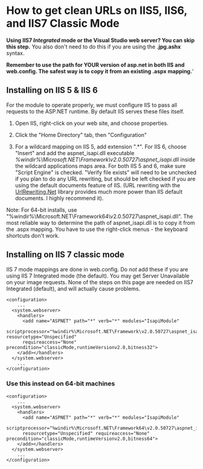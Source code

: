 
# How to get clean URLs on IIS5, IIS6, and IIS7 Classic Mode

**Using IIS7 *Integrated* mode or the Visual Studio web server? You can skip this step.** You also don't need to do this if you are using the **.jpg.ashx** syntax.


**Remember to use the path for YOUR version of asp.net in both IIS and web.config. The safest way is to copy it from an existing .aspx mapping.**'

## Installing on IIS 5 & IIS 6

For the module to operate properly, we must configure IIS to pass all requests to the ASP.NET runtime. By default IIS serves these files itself.

1) Open IIS, right-click on your web site, and choose properties.

2) Click the "Home Directory" tab, then "Configuration"

3) For a wildcard mapping on IIS 5, add extension ".\*". For IIS 6, choose "Insert" and add the aspnet\_isapi.dll executable *%windir%\Microsoft.NET\Framework\v2.0.50727\aspnet\_isapi.dll* inside the wildcard applications maps area. For both IIS 5 and 6, make sure "Script Engine" is checked. "Verify file exists" will need to be unchecked if you plan to do any URL rewriting, but should be left checked if you are using the default documents feature of IIS. (URL rewriting with the [UrlRewriting.Net](http://www.urlrewriting.net/) library provides much more power than IIS default documents. I highly recommend it).

Note: For 64-bit installs, use "%windir%\Microsoft.NET\Framework64\v2.0.50727\aspnet\_isapi.dll". The most reliable way to determine the path of aspnet\_isapi.dll is to copy it from the .aspx mapping. You have to use the right-click menus - the keyboard shortcuts don't work.


## Installing on IIS 7 classic mode

IIS 7 mode mappings are done in web.config. Do *not* add these if you are using IIS 7 Integrated mode (the default). You may get Server Unavailable on your image requests. None of the steps on this page are needed on IIS7 Integrated (default), and will actually cause problems.

	<configuration>
	    ...
	  <system.webserver>
	    <handlers>
	      <add name="ASPNET" path="*" verb="*" modules="IsapiModule" 
	      scriptprocessor="%windir%\Microsoft.NET\Framework\v2.0.50727\aspnet_isapi.dll" resourcetype="Unspecified" 
	      requireaccess="None" precondition="classicMode,runtimeVersionv2.0,bitness32">
	    </add></handlers>
	  </system.webserver>
	    ...
	</configuration>

### Use this instead on 64-bit machines

	<configuration>
	    ...
	  <system.webserver>
	    <handlers>
	      <add name="ASPNET" path="*" verb="*" modules="IsapiModule" 
	      scriptprocessor="%windir%\Microsoft.NET\Framework64\v2.0.50727\aspnet_isapi.dll" 
	      resourcetype="Unspecified" requireaccess="None" precondition="classicMode,runtimeVersionv2.0,bitness64">
	    </add></handlers>
	  </system.webserver>
	    ...
	</configuration>
